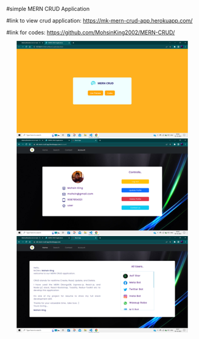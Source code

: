 #simple MERN CRUD Application

#link to view crud application:
https://mk-mern-crud-app.herokuapp.com/

#link for codes:
https://github.com/MohsinKing2002/MERN-CRUD/

<p align="center">
  <img src="/Js/MernCrud/imgs/one.png" width="450" title="hover text">
  <img src="/Js/MernCrud/imgs/tow.png" width="450" title="hover text">
  <img src="/Js/MernCrud/imgs/three.png" width="450" title="hover text">
</p>
